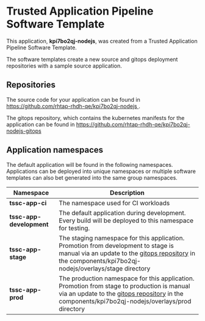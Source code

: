 # Trusted Application Pipeline Software Template

This application, **kpi7bo2qj-nodejs**, was created from a Trusted Application Pipeline Software Template.

The software templates create a new source and gitops deployment repositories with a sample source application. 

## Repositories

The source code for your application can be found in [https://github.com/rhtap-rhdh-qe/kpi7bo2qj-nodejs ](https://github.com/rhtap-rhdh-qe/kpi7bo2qj-nodejs ).
 
The gitops repository, which contains the kubernetes manifests for the application can be found in 
[https://github.com/rhtap-rhdh-qe/kpi7bo2qj-nodejs-gitops ](https://github.com/rhtap-rhdh-qe/kpi7bo2qj-nodejs-gitops ) 

## Application namespaces 

The default application will be found in the following namespaces. Applications can be deployed into unique namespaces or multiple software templates can also bet generated into the same group namespaces.  

|  Namespace   |  Description   |  
| -------- | -------- |
| **tssc-app-ci** | The namespace used for CI workloads |
| **tssc-app-development** | The default application during development. Every build will be deployed to this namespace for testing. |
| **tssc-app-stage** | The staging namespace for this application. Promotion from development to stage is manual via an update to the [gitops repository](https://github.com/rhtap-rhdh-qe/kpi7bo2qj-nodejs-gitops ) in the components/kpi7bo2qj-nodejs/overlays/stage directory |
| **tssc-app-prod** | The production namespace for this application. Promotion from stage to production is manual via an update to the [gitops repository](https://github.com/rhtap-rhdh-qe/kpi7bo2qj-nodejs-gitops ) in the components/kpi7bo2qj-nodejs/overlays/prod directory |